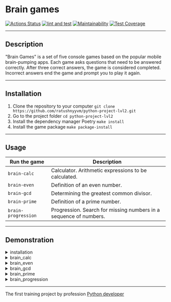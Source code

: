 # Brain games

[![Actions Status](https://github.com/ratushnyyvm/python-project-lvl1/workflows/hexlet-check/badge.svg)](https://github.com/ratushnyyvm/python-project-lvl1/actions)
[![lint and test](https://github.com/ratushnyyvm/python-project-lvl1/actions/workflows/brain-games-CI.yml/badge.svg)](https://github.com/ratushnyyvm/python-project-lvl1/actions/workflows/brain-games-CI.yml)
[![Maintainability](https://api.codeclimate.com/v1/badges/0b9b52f59c4b42e900d3/maintainability)](https://codeclimate.com/github/ratushnyyvm/python-project-lvl1/maintainability)
[![Test Coverage](https://api.codeclimate.com/v1/badges/0b9b52f59c4b42e900d3/test_coverage)](https://codeclimate.com/github/ratushnyyvm/python-project-lvl1/test_coverage)

---

## Description
"Brain Games" is a set of five console games based on the popular mobile brain-pumping apps. Each game asks questions that need to be answered correctly. After three correct answers, the game is considered completed. Incorrect answers end the game and prompt you to play it again.

---

## Installation

1. Clone the repository to your computer `git clone https://github.com/ratushnyyvm/python-project-lvl2.git`
2. Go to the project folder `cd python-project-lvl2`
3. Install the dependency manager Poetry `make install`
4. Install the game package `make package-install`

---

## Usage

| Run the game        | Description                                                       |
|---------------------|-------------------------------------------------------------------|
| `brain-calc`        | Calculator. Arithmetic expressions to be calculated.              |
| `brain-even`        | Definition of an even number.                                     |
| `brain-gcd`         | Determining the greatest common divisor.                          |
| `brain-prime`       | Definition of a prime number.                                     |
| `brain-progression` | Progression. Search for missing numbers in a sequence of numbers. |

---

## Demonstration

<details>
  <summary>installation</summary>
    
  [![asciicast](https://asciinema.org/a/iXe6qBsfULEBR7qo6fAsSdVHo.svg)](https://asciinema.org/a/iXe6qBsfULEBR7qo6fAsSdVHo)
</details>

<details>
  <summary>brain_calc</summary>
    
  ### win
  [![asciicast](https://asciinema.org/a/afy2sguMnRBjRoRlyqCtNvX0i.svg)](https://asciinema.org/a/afy2sguMnRBjRoRlyqCtNvX0i)

  ### loss
  [![asciicast](https://asciinema.org/a/iSlmp2GNEEx3NOxPlGTAkwEkv.svg)](https://asciinema.org/a/iSlmp2GNEEx3NOxPlGTAkwEkv)
</details>

<details>
  <summary>brain_even</summary>
    
  ### win
  [![asciicast](https://asciinema.org/a/qnF9f0NEfQPFC00FdtYl7fLgN.svg)](https://asciinema.org/a/qnF9f0NEfQPFC00FdtYl7fLgN)

  ### loss
  [![asciicast](https://asciinema.org/a/RX2vFe4QPw2Ib3iAdLxRQYSNZ.svg)](https://asciinema.org/a/RX2vFe4QPw2Ib3iAdLxRQYSNZ)
</details>

<details>
  <summary>brain_gcd</summary>
    
  ### win
  [![asciicast](https://asciinema.org/a/MwP56gOHD4Cnr2MLktqs5cKuj.svg)](https://asciinema.org/a/MwP56gOHD4Cnr2MLktqs5cKuj)

  ### loss
  [![asciicast](https://asciinema.org/a/PqMbAujzS7f2U9zBosR0UEdgg.svg)](https://asciinema.org/a/PqMbAujzS7f2U9zBosR0UEdgg)
</details>

<details>
  <summary>brain_prime</summary>
    
  ### win
  [![asciicast](https://asciinema.org/a/NiZrQUlahzg5nwLO3BBdUKdZQ.svg)](https://asciinema.org/a/NiZrQUlahzg5nwLO3BBdUKdZQ)

  ### loss
  [![asciicast](https://asciinema.org/a/YGAl0k2KlYwh8dH24YP6SOYmR.svg)](https://asciinema.org/a/YGAl0k2KlYwh8dH24YP6SOYmR)
</details>

<details>
  <summary>brain_progression</summary>
    
  ### win
  [![asciicast](https://asciinema.org/a/FK5p0Dmxtg02b2xEswd4YRCbE.svg)](https://asciinema.org/a/FK5p0Dmxtg02b2xEswd4YRCbE)

  ### loss
  [![asciicast](https://asciinema.org/a/3oO7JjUsj0romQOucELlwqYM9.svg)](https://asciinema.org/a/3oO7JjUsj0romQOucELlwqYM9)
</details>

---

The first training project by profession [Python developer](https://ru.hexlet.io/programs/python)